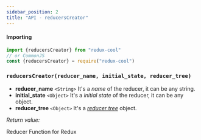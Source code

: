 ```yaml
---
sidebar_position: 2
title: "API - reducersCreator"
---
```


#### Importing
```javascript
import {reducersCreator} from "redux-cool"
// or CommonJS
const {reducersCreator} = require("redux-cool")
```

### `reducersCreator(reducer_name, initial_state, reducer_tree)`

- **reducer_name** `<String>` It's a *name* of the reducer, it can be any string.
- **initial_state** `<Object>` It's a *initial state* of the reducer, it can be any object.
- **reducer_tree** `<Object>` It's a *[reducer tree](/docs/concepts/reducer-tree)* object.

*Return value:*

Reducer Function for Redux